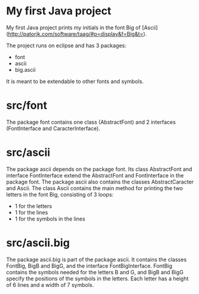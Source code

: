 # My first Java project

My first Java project prints my initials in the font Big of [Ascii] (http://patorjk.com/software/taag/#p=display&f=Big&t=).

The project runs on eclipse and has 3 packages: 
- font
- ascii
- big.ascii

It is meant to be extendable to other fonts and symbols.

# src/font

The package font contains one class (AbstractFont) and 2 interfaces (FontInterface and CaracterInterface).

# src/ascii

The package ascii depends on the package font. Its class AbstractFont and interface FontInterface extend the AbstractFont and FontInterface in the package font. 
The package ascii also contains the classes AbstractCaracter and Ascii. The class Ascii contains the main method for printing the two letters in the font Big, consisting of 3 loops:
- 1 for the letters
- 1 for the lines
- 1 for the symbols in the lines

# src/ascii.big

The package ascii.big is part of the package ascii. It contains the classes FontBig, BigB and BigG, and the interface FontBigInterface. FontBig contains the symbols needed for the letters B and G, and BigB and BigG specify the positions of the symbols in the letters. Each letter has a height of 6 lines and a width of 7 symbols.
